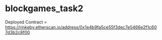 ﻿# blockgames_task2
 Deployed Contract =  https://rinkeby.etherscan.io/address/0x1e4b9fa5ce55f3dec7e5466e2f1c607d3b2c8f00


